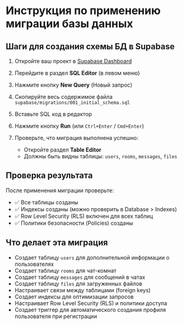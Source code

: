 # Инструкция по применению миграции базы данных

## Шаги для создания схемы БД в Supabase

1. Откройте ваш проект в [Supabase Dashboard](https://supabase.com/dashboard)

2. Перейдите в раздел **SQL Editor** (в левом меню)

3. Нажмите кнопку **New Query** (Новый запрос)

4. Скопируйте весь содержимое файла `supabase/migrations/001_initial_schema.sql`

5. Вставьте SQL код в редактор

6. Нажмите кнопку **Run** (или `Ctrl+Enter` / `Cmd+Enter`)

7. Проверьте, что миграция выполнена успешно:
   - Откройте раздел **Table Editor**
   - Должны быть видны таблицы: `users`, `rooms`, `messages`, `files`

## Проверка результата

После применения миграции проверьте:

- ✅ Все таблицы созданы
- ✅ Индексы созданы (можно проверить в Database > Indexes)
- ✅ Row Level Security (RLS) включен для всех таблиц
- ✅ Политики безопасности (Policies) созданы

## Что делает эта миграция

- Создает таблицу `users` для дополнительной информации о пользователях
- Создает таблицу `rooms` для чат-комнат
- Создает таблицу `messages` для сообщений в чатах
- Создает таблицу `files` для загруженных файлов
- Настраивает связи между таблицами (foreign keys)
- Создает индексы для оптимизации запросов
- Настраивает Row Level Security (RLS) и политики доступа
- Создает триггер для автоматического создания профиля пользователя при регистрации

